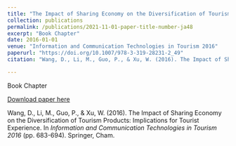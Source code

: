 ```yaml
---
title: "The Impact of Sharing Economy on the Diversification of Tourism Products: Implications for Tourist Experience"
collection: publications
permalink: /publications/2021-11-01-paper-title-number-ja48
excerpt: "Book Chapter"
date: 2016-01-01
venue: "Information and Communication Technologies in Tourism 2016"
paperurl: "https://doi.org/10.1007/978-3-319-28231-2_49"
citation: "Wang, D., Li, M., Guo, P., & Xu, W. (2016). The Impact of Sharing Economy on the Diversification of Tourism Products: Implications for Tourist Experience. In <i>Information and Communication Technologies in Tourism 2016</i> (pp. 683-694). Springer, Cham."

---
```

Book Chapter

[Download paper here](https://doi.org/10.1007/978-3-319-28231-2_49)

Wang, D., Li, M., Guo, P., & Xu, W. (2016). The Impact of Sharing Economy on the Diversification of Tourism Products: Implications for Tourist Experience. In <i>Information and Communication Technologies in Tourism 2016</i> (pp. 683-694). Springer, Cham.
